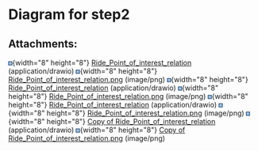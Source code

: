 # Diagram for step2

## Attachments:

![](images/icons/bullet_blue.gif){width="8" height="8"} [Ride\_Point\_of\_interest\_relation](attachments/32868756/32868752) (application/drawio)
![](images/icons/bullet_blue.gif){width="8" height="8"} [Ride\_Point\_of\_interest\_relation.png](attachments/32868756/32868753.png) (image/png)
![](images/icons/bullet_blue.gif){width="8" height="8"} [Ride\_Point\_of\_interest\_relation](attachments/32868756/32868754) (application/drawio)
![](images/icons/bullet_blue.gif){width="8" height="8"} [Ride\_Point\_of\_interest\_relation.png](attachments/32868756/32868755.png) (image/png)
![](images/icons/bullet_blue.gif){width="8" height="8"} [Ride\_Point\_of\_interest\_relation](attachments/32868756/32868750) (application/drawio)
![](images/icons/bullet_blue.gif){width="8" height="8"} [Ride\_Point\_of\_interest\_relation.png](attachments/32868756/32868751.png) (image/png)
![](images/icons/bullet_blue.gif){width="8" height="8"} [Copy of Ride\_Point\_of\_interest\_relation](attachments/32868756/32868759) (application/drawio)
![](images/icons/bullet_blue.gif){width="8" height="8"} [Copy of Ride\_Point\_of\_interest\_relation.png](attachments/32868756/32868760.png) (image/png)

